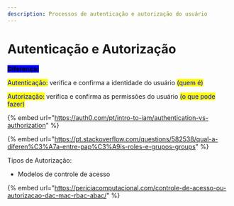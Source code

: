 ```yaml
---
description: Processos de autenticação e autorização do usuário
---
```


# Autenticação e Autorização

<mark style="background-color:blue;">**Diferença:**</mark>

<mark style="color:blue;">Autenticação:</mark>  verifica e confirma a identidade do usuário <mark style="color:blue;">(quem é)</mark>

<mark style="color:blue;">Autorização:</mark> verifica e confirma as permissões do usuário <mark style="color:blue;">(o que pode fazer)</mark>



{% embed url="https://auth0.com/pt/intro-to-iam/authentication-vs-authorization" %}

{% embed url="https://pt.stackoverflow.com/questions/582538/qual-a-diferen%C3%A7a-entre-pap%C3%A9is-roles-e-grupos-groups" %}

Tipos de Autorização:

* Modelos de controle de acesso

{% embed url="https://periciacomputacional.com/controle-de-acesso-ou-autorizacao-dac-mac-rbac-abac/" %}

